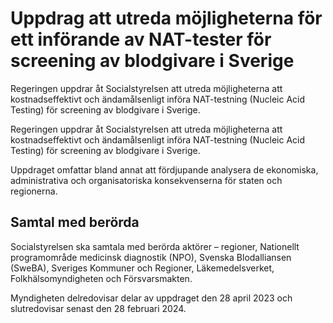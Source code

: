 # Uppdrag att utreda möjligheterna för ett införande av NAT-tester för screening av blodgivare i Sverige

Regeringen uppdrar åt Socialstyrelsen att utreda möjligheterna att kostnadseffektivt och ändamålsenligt införa NAT-testning (Nucleic Acid Testing) för screening av blodgivare i Sverige.

Regeringen uppdrar åt Socialstyrelsen att utreda möjligheterna att kostnadseffektivt och ändamålsenligt införa NAT-testning (Nucleic Acid Testing) för screening av blodgivare i Sverige.

Uppdraget omfattar bland annat att fördjupande analysera de ekonomiska, administrativa och organisatoriska konsekvenserna för staten och regionerna.

## Samtal med berörda

Socialstyrelsen ska samtala med berörda aktörer – regioner, Nationellt programområde medicinsk diagnostik (NPO), Svenska Blodalliansen (SweBA), Sveriges Kommuner och Regioner, Läkemedelsverket, Folkhälsomyndigheten och Försvarsmakten.

Myndigheten delredovisar delar av uppdraget den 28 april 2023 och slutredovisar senast den 28 februari 2024.
